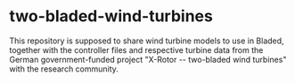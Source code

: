 # two-bladed-wind-turbines
This repository is supposed to share wind turbine models to use in Bladed, together with the controller files and respective turbine data from the German government-funded project "X-Rotor -- two-bladed wind turbines" with the research community.
